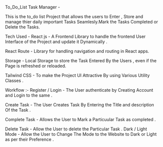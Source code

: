 To_Do_List Task Manager -

This is the to_do list Project that allows the users to Enter , Store and manage thier daily important Tasks Seamlesly.Mark the Tasks Completed or Delete the Tasks.

Tech Used -
 React js - A Frontend Library to handle  the frontend User Interface of the Project and update it Dynamically . 

 React Route - Library for handling navigation and routing in React apps.
 
 Storage - Local Storage to store the Task Entered By the Users , even if the Page is refreshed or reloaded.
 
 Tailwind CSS - To make the Project UI Attractive By using Various Utility Classes .

 Workflow  :-
 Register / Login - The User authenticate by Creating Account and Login to the same .
 
 Create Task - The User Creates Task By Entering the Title and description Of the Task .
 
 Complete Task - Allows the User to Mark a Particuular Task as completed .
 
 Delete Task - Allow the User to delete the Particular Task .
 Dark / Light Mode - Allow the User to Change The Mode to the Website to Dark or Light as per their Preference .



